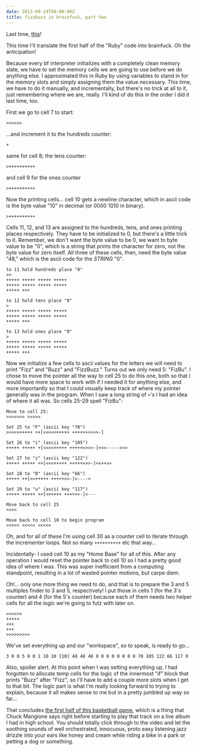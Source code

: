 ```yaml
---
date: 2013-09-24T00:00:00Z
title: fizzbuzz in brainfuck, part two
---
```


Last time, [this](/fizzbuzz-in-brainfuck-part-one.html)!

This time I'll translate the first half of the "Ruby" code into brainfuck. Oh
the anticipation!

Because every bf interpreter initializes with a completely clean memory slate,
we have to set the memory cells we are going to use before we do anything else.
I approximated this in Ruby by using variables to stand in for the memory slots
and simply assigning them the value necessary. This time, we have to do it
manually, and incrementally, but there's no trick at all to it, just
remembering where we are, really. I'll kind of do this in the order I did it
last time, too.

First we go to cell 7 to start:

```brainfuck
>>>>>>
```

...and increment it to the hundreds counter:

```brainfuck
+
```

same for cell 8; the tens counter:

```brainfuck
>++++++++++
```

and cell 9 for the ones counter

```brainfuck
>++++++++++
```

Now the printing cells... cell 10 gets a newline character, which in ascii code
is the byte value "10" in decimal (or 0000 1010 in binary).

```brainfuck
>++++++++++
```

Cells 11, 12, and 13 are assigned to the hundreds, tens, and ones printing
places respectively. They have to be initialized to 0, but there's a little
trick to it. Remember, we don't want the byte value to be 0, we want to byte
value to be "0", which is a string that prints the character for zero, not the
byte value for zero itself. All three of these cells, then, need the byte value
"48," which is the ascii code for the _STRING_ "0".

```brainfuck
to 11 hold hundreds place "0"
>>
+++++ +++++ +++++ +++++
+++++ +++++ +++++ +++++
+++++ +++

to 12 hold tens place "0"
>
+++++ +++++ +++++ +++++
+++++ +++++ +++++ +++++
+++++ +++

to 13 hold ones place "0"
>
+++++ +++++ +++++ +++++
+++++ +++++ +++++ +++++
+++++ +++
```

Now we initialize a few cells to ascii values for the letters we will need to
print "Fizz" and "Buzz" and "FizzBuzz." Turns out we only need 5: "FizBu". I
chose to move the pointer all the way to cell 25 to do this one, both so that I
would have more space to work with if I needed it for anything else, and more
importantly so that I could visually keep track of where my pointer generally
was in the program. When I saw a long string of `>`'s I had an idea of where it
all was. So cells 25-29 spell "FizBu":


```brainfuck
Move to cell 25:
>>>>>>> >>>>>

Set 25 to "F" (ascii key "70")
>>>>>+++++ ++[<<<<<+++++ +++++>>>>>-]

Set 26 to "i" (ascii key "105")
+++++ +++++ +[<<<<+++++ +++++>>>>-]<<<----->>>

Set 27 to "z" (ascii key "122")
+++++ +++++ ++[<<<+++++ +++++>>>-]<<++>>

Set 28 to "B" (ascii key "66")
+++++ ++[<<+++++ +++++>>-]<---->

Set 29 to "u" (ascii key "117")
+++++ +++++ ++[<+++++ +++++>-]<---

Move back to cell 25
<<<<

Move back to cell 10 to begin program
<<<<< <<<<< <<<<<
```

Oh, and for all of these I'm using cell 30 as a counter cell to iterate through
the incrementer loops. Not so many `++++++++++` etc that way...

Incidentally- I used cell 10 as my "Home Base" for all of this. After any
operation I would reset the pointer back to cell 10 so I had a pretty good idea
of where I was. This was super inefficient from a computing standpoint,
resulting in a lot of wasted pointer motions, but carpe diem.

Oh!... only one more thing we need to do, and that is to prepare the 3 and 5
multiples finder to 3 and 5, respectively! I put those in cells 1 (for the 3's
counter) and 4 (for the 5's counter) because each of them needs two helper
cells for all the logic we're going to futz with later on.

```brainfuck
<<<<<<
+++++
<<<
+++
>>>>>>>>>
```

We've set everything up and our "workspace", so to speak, is ready to go...

```
3 0 0 5 0 0 1 10 10 [10] 48 48 48 0 0 0 0 0 0 0 0 70 105 122 66 117 0
```

Also, spoiler alert. At this point when I was setting everything up, I had
forgotten to allocate temp cells for the logic of the innermost "if" block that
prints "Buzz" after "Fizz", so I'll have to add a couple more slots when I get
to that bit. The logic part is what I'm really looking forward to trying to
explain, because it all makes sense to me but in a pretty jumbled up way so
far...

That concludes <a href="http://www.youtube.com/watch?v=QIL-nwJfGgg"
target="_blank">the first half of this basketball game</a>, which is a thing
that Chuck Mangione says right before starting to play that track on a live
album I had in high school. You should totally click through to the video and
let the soothing sounds of well orchestrated, innocuous, proto easy listening
jazz drizzle into your ears like honey and cream while riding a bike in a park
or petting a dog or something.
